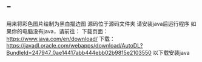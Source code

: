 # -
用来将彩色图片绘制为黑白描边图
源码位于源码文件夹
请安装java后运行程序
如果你的电脑没有java，请前往：
下载页面： https://www.java.com/en/download/
下载： https://javadl.oracle.com/webapps/download/AutoDL?BundleId=247947_0ae14417abb444ebb02b9815e2103550
以下载安装java
